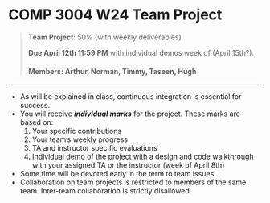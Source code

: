 # COMP 3004 W24 Team Project

> **Team Project**: 50% (with weekly deliverables)
> 
> **Due April 12th 11:59 PM** with individual demos week of (April 15th?).
>
> #### Members: Arthur, Norman, Timmy, Taseen, Hugh

--- 

- As will be explained in class, continuous integration is essential for success.
- You will receive ***individual marks*** for the project. These marks are based on:
    1. Your specific contributions
    2. Your team’s weekly progress
    3. TA and instructor specific evaluations
    4. Individual demo of the project with a design and code walkthrough with your assigned TA or the instructor (week of April 8th)
- Some time will be devoted early in the term to team issues.
- Collaboration on team projects is restricted to members of the same team. Inter-team collaboration is strictly disallowed.

